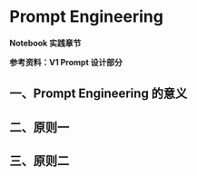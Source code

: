 # Prompt Engineering

**Notebook 实践章节**

**参考资料：V1 Prompt 设计部分**

## 一、Prompt Engineering 的意义

## 二、原则一

## 三、原则二
